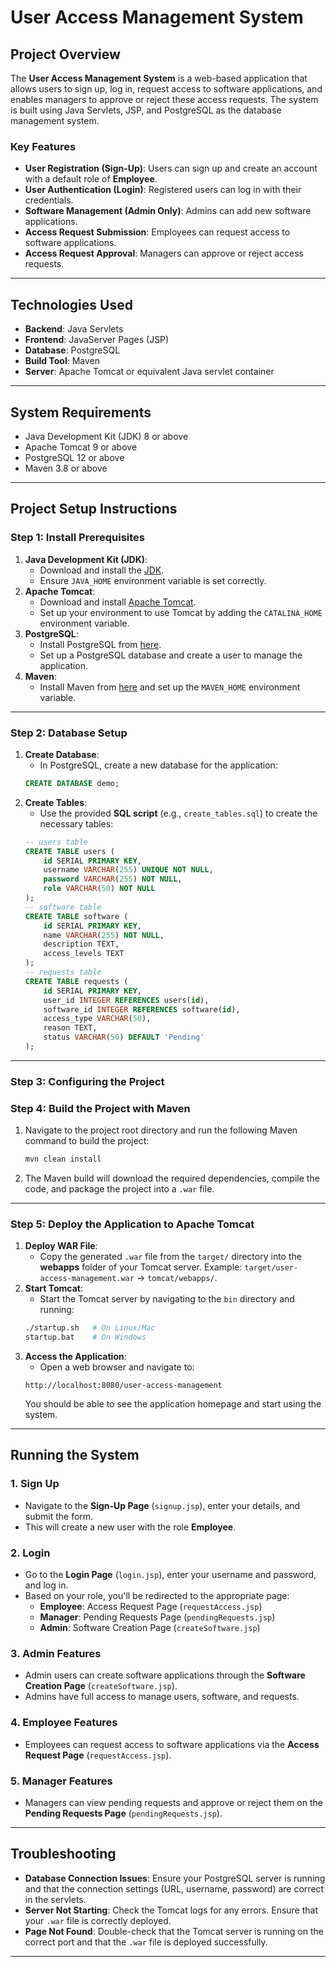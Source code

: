 # **User Access Management System** 
## **Project Overview**
The **User Access Management System** is a web-based application that allows users to sign up, log in, request access to software applications, and enables managers to approve or reject these access requests. The system is built using Java Servlets, JSP, and PostgreSQL as the database management system.
### **Key Features**
- **User Registration (Sign-Up)**: Users can sign up and create an account with a default role of **Employee**.
- **User Authentication (Login)**: Registered users can log in with their credentials.
- **Software Management (Admin Only)**: Admins can add new software applications.
- **Access Request Submission**: Employees can request access to software applications.
- **Access Request Approval**: Managers can approve or reject access requests.
---
## **Technologies Used**
- **Backend**: Java Servlets
- **Frontend**: JavaServer Pages (JSP)
- **Database**: PostgreSQL
- **Build Tool**: Maven
- **Server**: Apache Tomcat or equivalent Java servlet container
---
## **System Requirements**
- Java Development Kit (JDK) 8 or above
- Apache Tomcat 9 or above
- PostgreSQL 12 or above
- Maven 3.8 or above
---
## **Project Setup Instructions**
### **Step 1: Install Prerequisites**
1. **Java Development Kit (JDK)**:
   - Download and install the [JDK](https://www.oracle.com/java/technologies/javase-jdk11-downloads.html).
   - Ensure `JAVA_HOME` environment variable is set correctly.
2. **Apache Tomcat**:
   - Download and install [Apache Tomcat](https://tomcat.apache.org/).
   - Set up your environment to use Tomcat by adding the `CATALINA_HOME` environment variable.
3. **PostgreSQL**:
   - Install PostgreSQL from [here](https://www.postgresql.org/download/).
   - Set up a PostgreSQL database and create a user to manage the application.
4. **Maven**:
   - Install Maven from [here](https://maven.apache.org/download.cgi) and set up the `MAVEN_HOME` environment variable.
---
### **Step 2: Database Setup**
1. **Create Database**:
   - In PostgreSQL, create a new database for the application:
   ```sql
   CREATE DATABASE demo;
   ```
2. **Create Tables**:
   - Use the provided **SQL script** (e.g., `create_tables.sql`) to create the necessary tables:
   ```sql
   -- users table
   CREATE TABLE users (
       id SERIAL PRIMARY KEY,
       username VARCHAR(255) UNIQUE NOT NULL,
       password VARCHAR(255) NOT NULL,
       role VARCHAR(50) NOT NULL
   );
   -- software table
   CREATE TABLE software (
       id SERIAL PRIMARY KEY,
       name VARCHAR(255) NOT NULL,
       description TEXT,
       access_levels TEXT
   );
   -- requests table
   CREATE TABLE requests (
       id SERIAL PRIMARY KEY,
       user_id INTEGER REFERENCES users(id),
       software_id INTEGER REFERENCES software(id),
       access_type VARCHAR(50),
       reason TEXT,
       status VARCHAR(50) DEFAULT 'Pending'
   );
   ```
---
### **Step 3: Configuring the Project**
### **Step 4: Build the Project with Maven**
1. Navigate to the project root directory and run the following Maven command to build the project:
   ```bash
   mvn clean install
   ```
2. The Maven build will download the required dependencies, compile the code, and package the project into a `.war` file.
---
### **Step 5: Deploy the Application to Apache Tomcat**
1. **Deploy WAR File**:
   - Copy the generated `.war` file from the `target/` directory into the **webapps** folder of your Tomcat server.
   Example: `target/user-access-management.war` → `tomcat/webapps/`.
2. **Start Tomcat**:
   - Start the Tomcat server by navigating to the `bin` directory and running:
   ```bash
   ./startup.sh   # On Linux/Mac
   startup.bat    # On Windows
   ```
3. **Access the Application**:
   - Open a web browser and navigate to:
   ```
   http://localhost:8080/user-access-management
   ```
   You should be able to see the application homepage and start using the system.
---
## **Running the System**
### **1. Sign Up**
- Navigate to the **Sign-Up Page** (`signup.jsp`), enter your details, and submit the form.
- This will create a new user with the role **Employee**.
### **2. Login**
- Go to the **Login Page** (`login.jsp`), enter your username and password, and log in.
- Based on your role, you'll be redirected to the appropriate page:
  - **Employee**: Access Request Page (`requestAccess.jsp`)
  - **Manager**: Pending Requests Page (`pendingRequests.jsp`)
  - **Admin**: Software Creation Page (`createSoftware.jsp`)
### **3. Admin Features**
- Admin users can create software applications through the **Software Creation Page** (`createSoftware.jsp`).
- Admins have full access to manage users, software, and requests.
### **4. Employee Features**
- Employees can request access to software applications via the **Access Request Page** (`requestAccess.jsp`).
### **5. Manager Features**
- Managers can view pending requests and approve or reject them on the **Pending Requests Page** (`pendingRequests.jsp`).
---
## **Troubleshooting**
- **Database Connection Issues**: Ensure your PostgreSQL server is running and that the connection settings (URL, username, password) are correct in the servlets.
- **Server Not Starting**: Check the Tomcat logs for any errors. Ensure that your `.war` file is correctly deployed.
- **Page Not Found**: Double-check that the Tomcat server is running on the correct port and that the `.war` file is deployed successfully.
---

